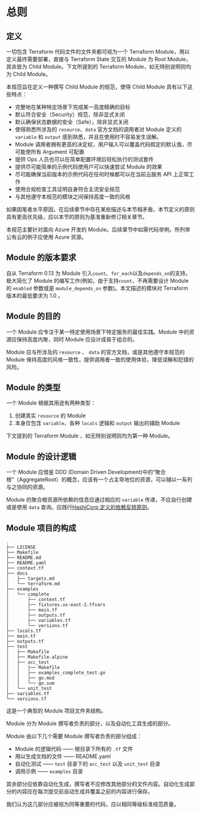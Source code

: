 # 总则

## 定义

一切包含 Terraform 代码文件的文件夹都可视为一个 Terraform Module，用以定义最终需要部署，直接与 Terraform State 交互的 Module 为 Root Module，其余皆为 Child Module。下文所提到的 Terraform Module，如无特别说明则均为 Child Module。

本规范旨在定义一种撰写 Child Module 的规范，使得 Child Module 具有以下这些特点：

* 完整地在某种特定场景下完成某一高度精确的目标
* 默认符合安全（Security）规范，除非显式关闭
* 默认确保状态数据的安全（Safe），除非显式关闭
* 使得熟悉所涉及的 `resource`、`data` 官方文档的调用者对 Module 定义的 `variable` 和 `output` 感到熟悉，并且在使用时不容易发生误解。
* Module 调用者拥有更高的决定权，用户输入可以覆盖代码假定的默认值，尽可能使所有 Argument 可配置
* 提供 Ops 人员也可以在简单配置环境后轻松执行的测试套件
* 提供尽可能简单的示例代码使用户可以快速尝试 Module 的效果
* 尽可能确保当前版本的示例代码在任何时候都可以在当前云服务 API 上正常工作
* 使用合规检查工具证明自身符合主流安全规范
* 与其他遵守本规范的模块之间保持高度一致的风格

如果因笔者水平原因，在后续章节中存在某些描述与本节相矛盾，本节定义的原则具有更高优先级，应以本节的原则为基准重新修订相关章节。

本规范主要针对面向 Azure 开发的 Module。后续章节中如需代码举例，所列举公有云的例子应使用 Azure 资源。

## Module 的版本要求

自从 Terraform 0.13 为 Module 引入`count`、`for_each`以及`depends_on`的支持，极大简化了 Module 的编写工作(例如，由于支持`count`，不再需要设计 Module 的 `enabled` 参数或是 `module_depends_on` 参数)。本文描述的模块对 Terraform 版本的最低要求为 1.0 。

## Module 的目的

一个 Module 应专注于某一特定使用场景下特定服务的最佳实践。Module 中的资源应保持高度内聚，同时 Module 应设计成易于组合的。

Module 应与所涉及的 `resource` 、 `data` 的官方文档，或是其他遵守本规范的 Module 保持高度的风格一致性，提供调用者一致的使用体验，降低误解和犯错的风险。

## Module 的类型

一个 Module 根据其用途有两种类型：

1. 创建真实 `resource` 的 Module
2. 本身仅包含 `variable`、各种 `locals` 逻辑和 `output` 输出的辅助 Module

下文提到的 Terraform Module ，如无特别说明则均为第一种 Module。

## Module 的设计逻辑

一个 Module 应借鉴 DDD (Domain Driven Development)中的“聚合根”（AggregateRoot）的概念，应该有一个占主导地位的资源，可以辅以一系列与之协同的资源。

Module 的聚合根资源所依赖的信息应通过相应的 `variable` 传递，不应自行创建或是使用 `data` 查询。应践行[HashiCorp 定义的依赖反转原则](https://www.terraform.io/docs/language/modules/develop/composition.html#dependency-inversion)。

## Module 项目的构成

```config
.
├── LICENSE
├── Makefile
├── README.md
├── README.yaml
├── context.tf
├── docs
│   ├── targets.md
│   └── terraform.md
├── examples
│   └── complete
│       ├── context.tf
│       ├── fixtures.us-east-2.tfvars
│       ├── main.tf
│       ├── outputs.tf
│       ├── variables.tf
│       └── versions.tf
├── locals.tf
├── main.tf
├── outputs.tf
├── test
│   ├── Makefile
│   ├── Makefile.alpine
│   ├── acc_test
│   │   ├── Makefile
│   │   ├── examples_complete_test.go
│   │   ├── go.mod
│   │   └── go.sum
│   └── unit_test
├── variables.tf
└── versions.tf
```

这是一个典型的 Module 项目文件夹结构。

Module 分为 Module 撰写者负责的部分，以及自动化工具生成的部分。

Module 由以下几个需要 Module 撰写者负责的部分组成：

* Module 的逻辑代码 —— 根目录下所有的 `.tf` 文件
* 用以生成文档的文件 —— README.yaml
* 自动化测试 —— `test` 目录下的 `acc_test` 以及 `unit_test` 目录
* 调用示例 —— `examples` 目录

其余部分应依靠自动化生成，撰写者不应修改其他部分的文件内容。自动化生成部分的内容应在每次提交前自动生成并覆盖之前的内容进行保存。

我们认为这几部分应被视为同等重要的代码，应以相同等级标准规范质量。

